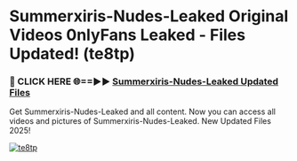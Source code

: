 # Summerxiris-Nudes-Leaked Original Videos 0nlyFans Leaked - Files Updated! (te8tp)

<h3>🔴 CLICK HERE 🌐==►► <a href="https://tinyurl.com/yc6ubb5a" rel="nofollow">Summerxiris-Nudes-Leaked Updated Files</a></h3>

Get Summerxiris-Nudes-Leaked and all content. Now you can access all videos and pictures of Summerxiris-Nudes-Leaked. New Updated Files 2025!

[![te8tp](https://i.imgur.com/7eu0CRL.gif)](https://tinyurl.com/yc6ubb5a)
